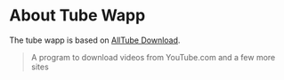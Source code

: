 # About Tube Wapp

The tube wapp is based on [AllTube Download](https://alltubedownload.net/).

> A program to download videos from YouTube.com and a few more sites
